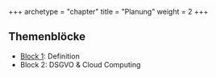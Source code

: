 +++
archetype = "chapter"
title = "Planung"
weight = 2
+++

## Themenblöcke

- [Block 1](01-definition/): Definition
- Block 2: DSGVO & Cloud Computing
